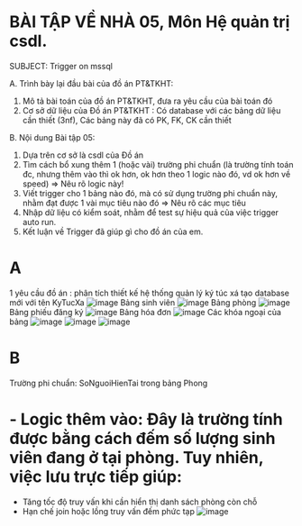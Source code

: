 # BÀI TẬP VỀ NHÀ 05, Môn Hệ quản trị csdl.

SUBJECT: Trigger on mssql

A. Trình bày lại đầu bài của đồ án PT&TKHT:
1. Mô tả bài toán của đồ án PT&TKHT, 
   đưa ra yêu cầu của bài toán đó
2. Cơ sở dữ liệu của Đồ án PT&TKHT :
   Có database với các bảng dữ liệu cần thiết (3nf),
   Các bảng này đã có PK, FK, CK cần thiết
 
B. Nội dung Bài tập 05:
1. Dựa trên cơ sở là csdl của Đồ án
2. Tìm cách bổ xung thêm 1 (hoặc vài) trường phi chuẩn
   (là trường tính toán đc, nhưng thêm vào thì ok hơn,
    ok hơn theo 1 logic nào đó, vd ok hơn về speed)
   => Nêu rõ logic này!
3. Viết trigger cho 1 bảng nào đó, 
   mà có sử dụng trường phi chuẩn này,
   nhằm đạt được 1 vài mục tiêu nào đó
   => Nêu rõ các mục tiêu 
4. Nhập dữ liệu có kiểm soát, 
   nhằm để test sự hiệu quả của việc trigger auto run.
5. Kết luận về Trigger đã giúp gì cho đồ án của em.

# A 
1 yêu cầu đồ án : phân tích thiết kế hệ thống quản lý ký túc xá 
tạo database mới với  tên KyTucXa
![image](https://github.com/user-attachments/assets/706498bb-3a2b-49fb-bcce-d96b91da8d03)
Bảng sinh viên 
![image](https://github.com/user-attachments/assets/7887ce60-32e1-4508-8296-bb47fc30749d)
Bảng phòng
![image](https://github.com/user-attachments/assets/c2696eee-3714-4729-a987-3be645eb81bf)
Bảng phiếu đăng ký
![image](https://github.com/user-attachments/assets/167d91fb-70f8-4aab-bad7-af7dcf5ef4b1)
Bảng hóa đơn
![image](https://github.com/user-attachments/assets/242c93bc-b6cb-424e-a4c0-518ddbf068e3)
Các khóa ngoại của bảng
![image](https://github.com/user-attachments/assets/1830ff01-d20a-4541-94af-a9ab56f056b5)
![image](https://github.com/user-attachments/assets/6c1faa80-a9d0-49fa-b518-3ba7496ed84e)
![image](https://github.com/user-attachments/assets/deef11f4-f707-40ec-8218-df15a20d08b0)
# B
 Trường phi chuẩn: SoNguoiHienTai trong bảng Phong
# - Logic thêm vào: Đây là trường tính được bằng cách đếm số lượng sinh viên đang ở tại phòng. Tuy nhiên, việc lưu trực tiếp giúp:
+ Tăng tốc độ truy vấn khi cần hiển thị danh sách phòng còn chỗ
+ Hạn chế join hoặc lồng truy vấn đếm phức tạp
![image](https://github.com/user-attachments/assets/2bd65ea9-4fb3-440f-a1aa-b9626fcaa065)
